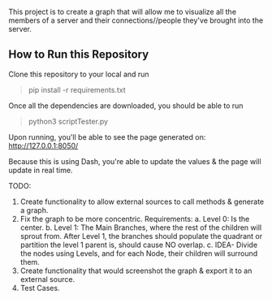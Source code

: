 This project is to create a graph that will allow me to visualize all the members of a server and their connections//people they've brought into the server.

## How to Run this Repository
Clone this repository to your local and run
> pip install -r requirements.txt

Once all the dependencies are downloaded, you should be able to run
> python3 scriptTester.py

Upon running, you'll be able to see the page generated on: http://127.0.0.1:8050/

Because this is using Dash, you're able to update the values & the page will update in real time.

TODO:
1. Create functionality to allow external sources to call methods & generate a graph.
2. Fix the graph to be more concentric.
     Requirements:
     a. Level 0: Is the center.
     b. Level 1: The Main Branches, where the rest of the children will sprout from.
         After Level 1, the branches should populate the quadrant or partition the level 1 parent is, should cause NO overlap.
    c. IDEA- Divide the nodes using Levels, and for each Node, their children will surround them. 
3. Create functionality that would screenshot the graph & export it to an external source.
4. Test Cases.

